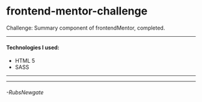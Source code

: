 # frontend-mentor-challenge
Challenge: Summary component of frontendMentor, completed.

------------
#### Technologies I used:
- HTML 5
- SASS

------------

------------
###### -RubsNewgate
